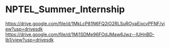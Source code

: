 # NPTEL_Summer_Internship
https://drive.google.com/file/d/1MkLcP81N6FQ2jO2RLSuROyaEixcvPFNF/view?usp=drivesdk
https://drive.google.com/file/d/1Mi1SDMe96FOdJMaw6Jwz--IUHnBD-Ib1/view?usp=drivesdk
